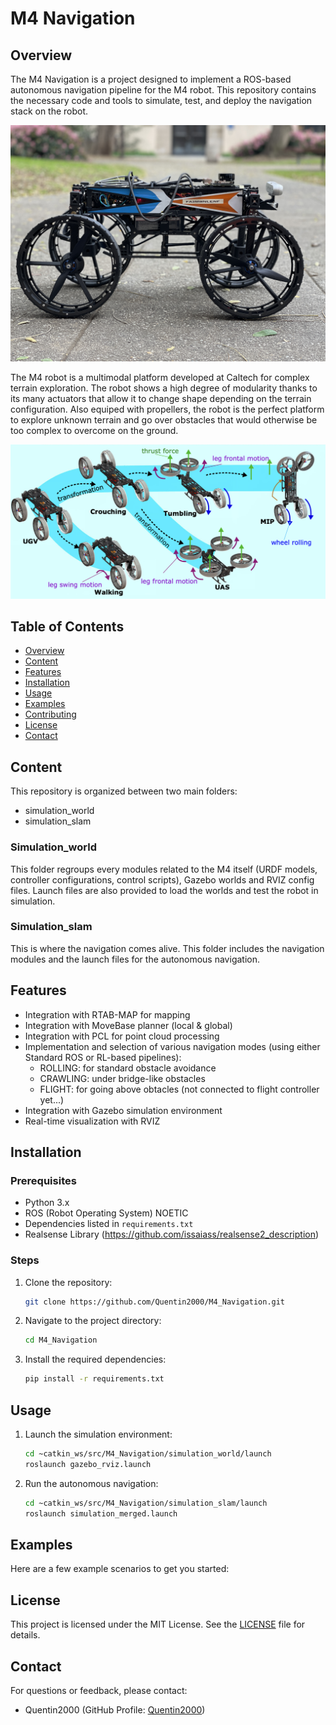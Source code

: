 # M4 Navigation

## Overview
The M4 Navigation is a project designed to implement a ROS-based autonomous navigation pipeline for the M4 robot. This repository contains the necessary code and tools to simulate, test, and deploy the navigation stack on the robot.

![M4 Robot](images/M4.jpg)

The M4 robot is a multimodal platform developed at Caltech for complex terrain exploration. The robot shows a high degree of modularity thanks to its many actuators that allow it to change shape depending on the terrain configuration. Also equiped with propellers, the robot is the perfect platform to explore unknown terrain and go over obstacles that would otherwise be too complex to overcome on the ground.

![M4 Modes](images/M4_modularity.png)

## Table of Contents
- [Overview](#overview)
- [Content](#content)
- [Features](#features)
- [Installation](#installation)
- [Usage](#usage)
- [Examples](#examples)
- [Contributing](#contributing)
- [License](#license)
- [Contact](#contact)


## Content

This repository is organized between two main folders:
- simulation_world
- simulation_slam

### Simulation_world

This folder regroups every modules related to the M4 itself (URDF models, controller configurations, control scripts), Gazebo worlds and RVIZ config files. Launch files are also provided to load the worlds and test the robot in simulation.

### Simulation_slam

This is where the navigation comes alive. This folder includes the navigation modules and the launch files for the autonomous navigation.

## Features
- Integration with RTAB-MAP for mapping
- Integration with MoveBase planner (local & global)
- Integration with PCL for point cloud processing
- Implementation and selection of various navigation modes (using either Standard ROS or RL-based pipelines):
  - ROLLING: for standard obstacle avoidance
  - CRAWLING: under bridge-like obstacles
  - FLIGHT: for going above obtacles (not connected to flight controller yet...)
- Integration with Gazebo simulation environment
- Real-time visualization with RVIZ


## Installation
### Prerequisites
- Python 3.x
- ROS (Robot Operating System) NOETIC
- Dependencies listed in `requirements.txt`
- Realsense Library (https://github.com/issaiass/realsense2_description)

### Steps
1. Clone the repository:
    ```sh
    git clone https://github.com/Quentin2000/M4_Navigation.git
    ```
2. Navigate to the project directory:
    ```sh
    cd M4_Navigation
    ```
3. Install the required dependencies:
    ```sh
    pip install -r requirements.txt
    ```

## Usage
1. Launch the simulation environment:
    ```sh
    cd ~catkin_ws/src/M4_Navigation/simulation_world/launch
    roslaunch gazebo_rviz.launch
    ```
2. Run the autonomous navigation:
    ```sh
    cd ~catkin_ws/src/M4_Navigation/simulation_slam/launch
    roslaunch simulation_merged.launch
    ```

## Examples
Here are a few example scenarios to get you started:

## License
This project is licensed under the MIT License. See the [LICENSE](LICENSE) file for details.

## Contact
For questions or feedback, please contact:
- Quentin2000 (GitHub Profile: [Quentin2000](https://github.com/Quentin2000))

